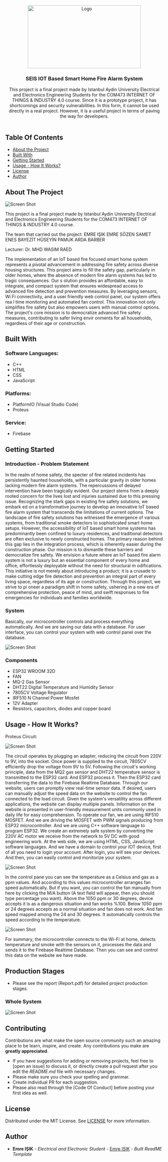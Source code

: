 <br/>
<p align="center">
  <a href="https://github.com/devPriceington/SEIS Fire Alarm System">
    <img src="https://www.ageaportal.com/images/aydin_univ.png" alt="Logo" width="360" height="200">
  </a>

  <h3 align="center">SEIS IOT Based Smart Home Fire Alarm System</h3>

  <p align="center">
    This project is a final project made by Istanbul Aydin University Electrical and Electronics Engineering Students for the COM473 INTERNET OF THINGS & INDUSTRY 4.0 course. Since it is a prototype project, it has shortcomings and security vulnerabilities. In this form, it cannot be used directly in a real project. However, it is a useful project in terms of paving the way for developers.
    <br/>
    <br/>
  </p>
</p>


## Table Of Contents

* [About the Project](#about-the-project)
* [Built With](#built-with)
* [Getting Started](#getting-started)
* [Usage - How It Works?](#usage-how-it-works)
* [License](#license)
* [Author](#author)

## About The Project

![Screen Shot](https://www.aydin.edu.tr/en-us/akademik/fakulteler/tip/PublishingImages/Pages/The-Hippocratic-Oath/IAU-WEB-LOGO-ING.png)

This project is a final project made by Istanbul Aydin University Electrical and Electronics Engineering Students for the COM473 INTERNET OF THINGS & INDUSTRY 4.0 course.

The team that carried out the project:
EMRE IŞIK
EMRE SÖZEN
SAMET ENES BAYEZİT
HÜSEYİN PAMUK
ARDA BARBER

Lecturer:
Dr. MHD WASIM RAED

The implementation of an IoT based fire focused smart home system represents a pivotal advancement in addressing fire safety across diverse housing structures. This project aims to fill the safety gap, particularly in older homes, where the absence of modern fire alarm systems has led to tragic consequences. Our s olution provides an affordable, easy to integrate, and compact system that ensures widespread access to advanced fire detection and prevention measures. By leveraging sensors, Wi Fi connectivity, and a user friendly web control panel, our system offers rea l time monitoring and automated fan control. This innovation not only simplifies fire safety but also empowers users with manual control options. The project's core mission is to democratize advanced fire safety measures, contributing to safer living envir onments for all households, regardless of their age or construction.




## Built With

### Software Languages:
* C++
* HTML
* CSS
* JavaScript

### Platforms:
* PlatformIO (Visual Studio Code)
* Proteus 

### Service:
* Firebase

## Getting Started

### Introduction - Problem Statement

In the realm of home safety, the specter of fire related incidents has persistently haunted households, with a particular gravity in older homes lacking modern fire alarm systems. The repercussions of delayed intervention have been tragically evident. Our project stems from a deeply rooted concern for the lives lost and injuries sustained due to this pressing issue. Recognizing the stark gaps in existing fire safety solutions, we embark ed on a transformative journey to develop an innovative IoT based fire alarm system that transcends the limitations of current options. The landscape of fire safety solutions has witnessed the emergence of various systems, from traditional smoke detectors to sophisticated smart home setups. However, the accessibility of IoT based smart home systems has predominantly been confined to luxury residences, and traditional detectors are often exclusive to newly constructed homes. The primary reason behind this gap lies in the integration process, which is inherently easier during the construction phase. Our mission is to dismantle these barriers and democratize fire safety. We envision a future where an IoT based fire alarm system is not a luxury but an essential component of every home and office, effortlessly deployable without the need for structural m odifications. This initiative is not merely about introducing a product; it is a crusade to make cutting edge fire detection and prevention an integral part of every living space, regardless of its age or construction. Through this project, we strive to pi oneer a paradigm shift in home safety, ushering in a new era of comprehensive protection, peace of mind, and swift responses to fire emergencies for individuals and families worldwide.

### System

Basically, our microcontroller controls and process everything automatically. And we are saving our data with a database. For user interface, you can control your system with web control panel over the database.

![Screen Shot](https://github.com/devPriceington/IOT-Based-Smart-Home-Fire-Alarm-System/blob/main/Images/system.png)


### Components

* ESP32 WROOM 32D
* FAN
* MQ-2 Gas Sensor
* DHT22 Digital Temperature and Humidity Sensor
* 7805CV Voltage Regulator
* IRF510 N Channel Power Mosfet
* 12V Adapter
* Resistors, capacitors, diodes and copper board

## Usage - How It Works?

Proteus Circuit:

![Screen Shot](https://github.com/devPriceington/IOT-Based-Smart-Home-Fire-Alarm-System/blob/main/Images/proteus.png)

The circuit operates by plugging an adapter, reducing the circuit from 220V to 9V, into the socket. Once power is supplied to the circuit, 7805CV efficiently drop the voltage from 9V to 5V. Following the circuit's working principle, data from the MQ2 gas sensor and DHT22 temperature sensor is transmitted to the ESP32 card. And ESP32 process it. Then the ESP32 card transferring the data to the Firebase Realtime Database. Through our website, users can promptly view real-time sensor data. If desired, users can manually adjust the speed data on the website to control the fan connected to the load circuit. Given the system's versatility across different applications, the website can display multiple panels. Information on the website is presented in user-friendly measurement units commonly used in daily life for easy comprehension.
To operate our fan, we are using IRF510 MOSFET. And we are driving the MOSFET with PWM signals producing from ESP32 microcontroller. And we are using C++ software language to program ESP32.
We create an extremely safe system by converting the 220V AC motor we receive from the network to 5V DC with good engineering work.
At the web side, we are using HTML, CSS, JavaScript software languages. And we have a domain to control your IOT device, first of all you need to login your account. After login, you will see your devices. And then, you can easily control and monitorize your system. 

![Screen Shot](https://github.com/devPriceington/IOT-Based-Smart-Home-Fire-Alarm-System/blob/main/Images/webLogin.png)

In the control pane you can see the temperature as a Celsius and gas as a ppm values. And according to this values microcontroller arranges fan speed automatically. But if you want, you can control the fan manually from here by clicking the M/A button (A text field will appear, then you should type percentage you want). 
Above the 1050 ppm or 30 degrees, device accepts it is as a dangerous situation and fan works %100. Below 1050 ppm or 24 degrees accepts as a normal situation and fan does not work. And fan speed mapped among the 24 and 30 degrees. It automatically controls the speed according to the temperature.

![Screen Shot](https://github.com/devPriceington/IOT-Based-Smart-Home-Fire-Alarm-System/blob/main/Images/webPanel.png)

For summary, the microcontroller connects to the Wi-Fi at home, detects temperature and smoke with the sensors on it, processes the data and sends it to the Firebase Realtime Database. Then you can see and control this data on the website we have made.

## Production Stages

* Please see the report (Report.pdf) for detailed project production stages.

### Whole System

![Screen Shot](https://github.com/devPriceington/IOT-Based-Smart-Home-Fire-Alarm-System/blob/main/Images/wholeSys.png)

## Contributing

Contributions are what make the open source community such an amazing place to be learn, inspire, and create. Any contributions you make are **greatly appreciated**.
* If you have suggestions for adding or removing projects, feel free to [open an issue] to discuss it, or directly create a pull request after you edit the *README.md* file with necessary changes.
* Please make sure you check your spelling and grammar.
* Create individual PR for each suggestion.
* Please also read through the [Code Of Conduct] before posting your first idea as well.



## License

Distributed under the MIT License. See [LICENSE](https://github.com/devPriceington/IOT-Based-Smart-Home-Fire-Alarm-System/blob/main/LICENSE) for more information.

## Author

* **Emre IŞIK** - *Electrical and Electronic Student* - [Emre IŞIK](https://github.com/devPriceington) - *Built ReadME Template*


